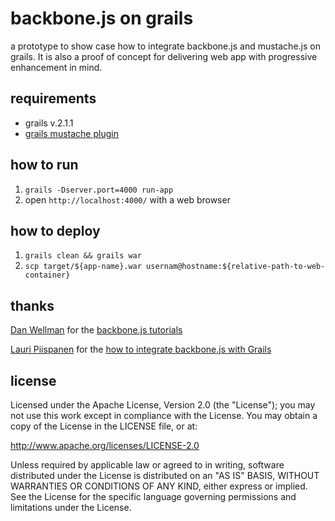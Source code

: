 backbone.js on grails
=====================

a prototype to show case how to integrate backbone.js and mustache.js on grails. It
is also a proof of concept for delivering web app with progressive
enhancement in mind.

requirements
------------

* grails v.2.1.1
* [grails mustache plugin](https://github.com/edvinasbartkus/grails-mustache)

how to run
----------

  1. `grails -Dserver.port=4000 run-app`
  2. open `http://localhost:4000/` with a web browser

how to deploy
------------

  1. `grails clean && grails war`
  2. `scp target/${app-name}.war
     usernam@hostname:${relative-path-to-web-container}`

thanks
------

[Dan Wellman](http://www.danwellman.co.uk/) for the [backbone.js tutorials](
http://net.tutsplus.com/sessions/build-a-contacts-manager-using-backbone-js/)

[Lauri Piispanen](https://github.com/lauripiispanen) for the [how to
integrate backbone.js with Grails](http://lauripiispanen.github.com/blog/2012/01/31/building-a-backend-for-backbone-dot-js-todos-example-with-grails-and-mongodb/)

license
-------

Licensed under the Apache License, Version 2.0 (the "License");
you may not use this work except in compliance with the License.
You may obtain a copy of the License in the LICENSE file, or at:

   http://www.apache.org/licenses/LICENSE-2.0

Unless required by applicable law or agreed to in writing, software
distributed under the License is distributed on an "AS IS" BASIS,
WITHOUT WARRANTIES OR CONDITIONS OF ANY KIND, either express or implied.
See the License for the specific language governing permissions and
limitations under the License.
